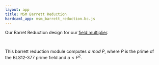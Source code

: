 ```yaml
---
layout: app
title: MSM Barrett Reduction
hardcaml_app: msm_barrett_reduction.bc.js
---
```


Our Barret Reduction design for our
[field multiplier](../../msm-field-multiplication.html).

<br />

This barrett reduction module computes $a\ mod\ P$, where $P$ is the prime of
the BLS12-377 prime field and $a < P^2$.
